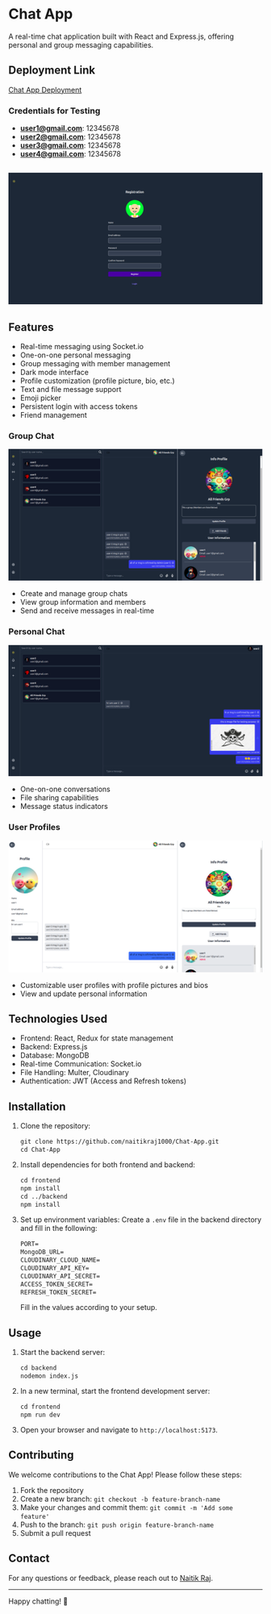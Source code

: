 # Chat App

A real-time chat application built with React and Express.js, offering personal and group messaging capabilities.

## Deployment Link

[Chat App Deployment](https://chat-app-production-0bda.up.railway.app/)

### Credentials for Testing

- **user1@gmail.com**: 12345678
- **user2@gmail.com**: 12345678
- **user3@gmail.com**: 12345678
- **user4@gmail.com**: 12345678

##
![Chat App Interface](https://raw.githubusercontent.com/naitikraj1000/Screenshot/main/Screenshot%20from%202024-07-12%2016-27-53.png)

## Features

- Real-time messaging using Socket.io
- One-on-one personal messaging
- Group messaging with member management
- Dark mode interface
- Profile customization (profile picture, bio, etc.)
- Text and file message support
- Emoji picker
- Persistent login with access tokens
- Friend management


### Group Chat
![Group Chat](https://raw.githubusercontent.com/naitikraj1000/Screenshot/main/Screenshot%20from%202024-07-12%2016-22-12.png
)
- Create and manage group chats
- View group information and members
- Send and receive messages in real-time

### Personal Chat
![Personal Chat](https://raw.githubusercontent.com/naitikraj1000/Screenshot/main/Screenshot%20from%202024-07-12%2016-22-34.png
)
- One-on-one conversations
- File sharing capabilities
- Message status indicators

### User Profiles
![User Profile](https://raw.githubusercontent.com/naitikraj1000/Screenshot/main/Screenshot%20from%202024-07-12%2016-23-14.png
)
- Customizable user profiles with profile pictures and bios
- View and update personal information

## Technologies Used

- Frontend: React, Redux for state management
- Backend: Express.js
- Database: MongoDB
- Real-time Communication: Socket.io
- File Handling: Multer, Cloudinary
- Authentication: JWT (Access and Refresh tokens)

## Installation

1. Clone the repository:
   ```
   git clone https://github.com/naitikraj1000/Chat-App.git
   cd Chat-App
   ```

2. Install dependencies for both frontend and backend:
   ```
   cd frontend
   npm install
   cd ../backend
   npm install
   ```

3. Set up environment variables:
   Create a `.env` file in the backend directory and fill in the following:
   ```
   PORT=
   MongoDB_URL=
   CLOUDINARY_CLOUD_NAME=
   CLOUDINARY_API_KEY=  
   CLOUDINARY_API_SECRET=
   ACCESS_TOKEN_SECRET=
   REFRESH_TOKEN_SECRET=
   ```
   Fill in the values according to your setup.

## Usage

1. Start the backend server:
   ```
   cd backend
   nodemon index.js
   ```

2. In a new terminal, start the frontend development server:
   ```
   cd frontend
   npm run dev
   ```

3. Open your browser and navigate to `http://localhost:5173`.

## Contributing

We welcome contributions to the Chat App! Please follow these steps:

1. Fork the repository
2. Create a new branch: `git checkout -b feature-branch-name`
3. Make your changes and commit them: `git commit -m 'Add some feature'`
4. Push to the branch: `git push origin feature-branch-name`
5. Submit a pull request



## Contact

For any questions or feedback, please reach out to [Naitik Raj](https://www.linkedin.com/in/naitik-raj/).


---

Happy chatting! 🎉
